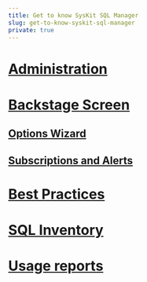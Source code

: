 ```yaml
---
title: Get to know SysKit SQL Manager
slug: get-to-know-syskit-sql-manager
private: true
---
```

# [Administration](administration.md)
# [Backstage Screen](backstage-screen.md)
## [Options Wizard](options-wizard.md)
## [Subscriptions and Alerts](subscriptions-and-alerts.md)
# [Best Practices](best-practices.md)
# [SQL Inventory](sql-inventory.md)
# [Usage reports](usage-reports.md)

